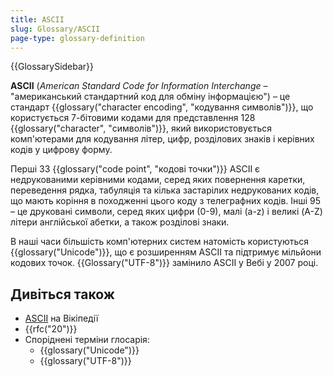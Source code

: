 ```yaml
---
title: ASCII
slug: Glossary/ASCII
page-type: glossary-definition
---
```


{{GlossarySidebar}}

**ASCII** (_American Standard Code for Information Interchange_ – "американський стандартний код для обміну інформацією") – це стандарт {{glossary("character encoding", "кодування символів")}}, що користується 7-бітовими кодами для представлення 128
{{glossary("character", "символів")}}, який використовується комп'ютерами для кодування літер, цифр, розділових знаків і керівних кодів у цифрову форму.

Перші 33 {{glossary("code point", "кодові точки")}} ASCII є недрукованими керівними кодами, серед яких повернення каретки, переведення рядка, табуляція та кілька застарілих недрукованих кодів, що мають коріння в походженні цього коду з телеграфних кодів. Інші 95 – це друковані символи, серед яких цифри (0-9), малі (a-z) і великі (A-Z) літери англійської абетки, а також розділові знаки.

В наші часи більшість комп'ютерних систем натомість користуються {{glossary("Unicode")}}, що є розширенням ASCII та підтримує мільйони кодових точок. {{Glossary("UTF-8")}} замінило ASCII у Вебі у 2007 році.

## Дивіться також

- [ASCII](https://uk.wikipedia.org/wiki/ASCII) на Вікіпедії
- {{rfc("20")}}
- Споріднені терміни глосарія:
  - {{glossary("Unicode")}}
  - {{glossary("UTF-8")}}
